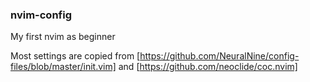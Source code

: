 ### nvim-config

My first nvim as beginner

Most settings are copied from [https://github.com/NeuralNine/config-files/blob/master/init.vim] and [https://github.com/neoclide/coc.nvim]
 
